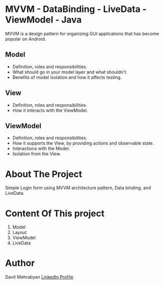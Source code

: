 # MVVM - DataBinding - LiveData - ViewModel - Java
MVVM is a design pattern for organizing GUI applications that has become popular on Android.

## Model
-  Definition, roles and responsibilities.
- What should go in your model layer and what shouldn't.
- Benefits of model isolation and how it affects testing.

## View
-  Definition, roles and responsibilities.
-  How it interacts with the ViewModel.

## ViewModel
-  Definition, roles and responsibilities.
-  How it supports the View, by providing actions and observable state.
-  Interactions with the Model.
-  Isolation from the View.

# About The Project

Simple Login form using MVVM architecture pattern, Data binding, and LiveData.

# Content Of This project

1. Model
2. Layout
3. ViewModel
4. LiveData

# Author

Davit Mehrabyan [LinkedIn Profile](https://www.linkedin.com/in/davit-mehrabyan/)
